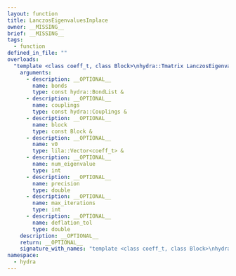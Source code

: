 ```yaml
---
layout: function
title: LanczosEigenvaluesInplace
owner: __MISSING__
brief: __MISSING__
tags:
  - function
defined_in_file: ""
overloads:
  "template <class coeff_t, class Block>\nhydra::Tmatrix LanczosEigenvaluesInplace(const hydra::BondList &, const hydra::Couplings &, const Block &, lila::Vector<coeff_t> &, int, double, int, double)":
    arguments:
      - description: __OPTIONAL__
        name: bonds
        type: const hydra::BondList &
      - description: __OPTIONAL__
        name: couplings
        type: const hydra::Couplings &
      - description: __OPTIONAL__
        name: block
        type: const Block &
      - description: __OPTIONAL__
        name: v0
        type: lila::Vector<coeff_t> &
      - description: __OPTIONAL__
        name: num_eigenvalue
        type: int
      - description: __OPTIONAL__
        name: precision
        type: double
      - description: __OPTIONAL__
        name: max_iterations
        type: int
      - description: __OPTIONAL__
        name: deflation_tol
        type: double
    description: __OPTIONAL__
    return: __OPTIONAL__
    signature_with_names: "template <class coeff_t, class Block>\nhydra::Tmatrix LanczosEigenvaluesInplace(const hydra::BondList & bonds, const hydra::Couplings & couplings, const Block & block, lila::Vector<coeff_t> & v0, int num_eigenvalue, double precision, int max_iterations, double deflation_tol)"
namespace:
  - hydra
---
```

